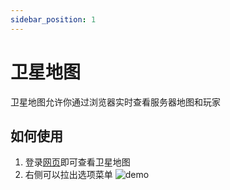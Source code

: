 ```yaml
---
sidebar_position: 1
---
```


# 卫星地图

卫星地图允许你通过浏览器实时查看服务器地图和玩家

## 如何使用

1. 登录[网页](http://dazahui.chat:8123)即可查看卫星地图
2. 右侧可以拉出选项菜单
![demo](/img/online-map-demo1.png)